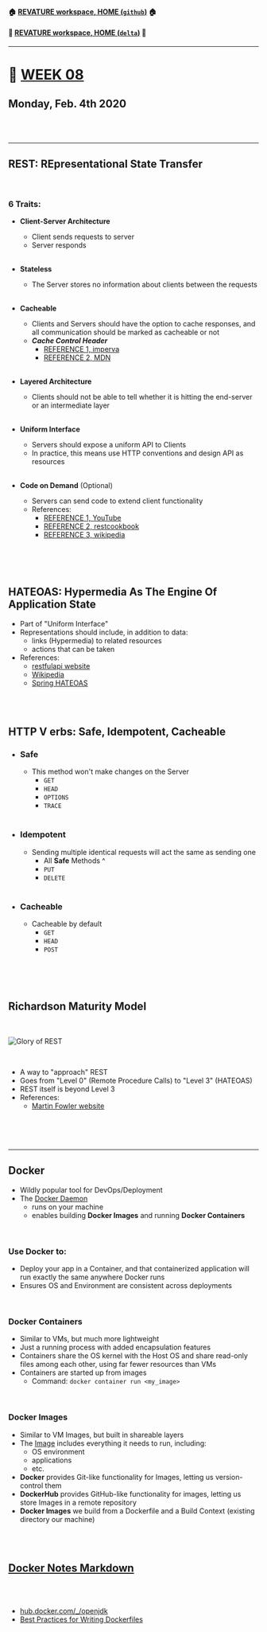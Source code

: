#### :house: [REVATURE workspace, HOME (`github`)](https://github.com/joedonline/REVATURE__workspace)  :house:
#### :house_with_garden: [REVATURE workspace, HOME (`delta`)](https://github.com/deltachannel/REVATURE__workspace) :house_with_garden:
---
# :calendar: [WEEK 08](https://github.com/joedonline/REVATURE__workspace/tree/master/WEEK__08)
## Monday, Feb. 4th 2020

<br><br>

---
## REST: REpresentational State Transfer

<br>

### 6 Traits:
- **Client-Server Architecture**
  * Client sends requests to server
  * Server responds
    <br><br>

- **Stateless**
  * The Server stores no information about clients between the requests
    <br><br>

- **Cacheable**
  * Clients and Servers should have the option to cache responses, and all communication should be marked as cacheable or not
  * ***Cache Control Header***
    - [REFERENCE 1, imperva](https://www.imperva.com/learn/performance/cache-control/)
    - [REFERENCE 2, MDN](https://developer.mozilla.org/en-US/docs/Web/HTTP/Headers/Cache-Control)
    <br><br>

- **Layered Architecture**
  * Clients should not be able to tell whether it is hitting the end-server or an intermediate layer
    <br><br>

- **Uniform Interface**
  * Servers should expose a uniform API to Clients
  * In practice, this means use HTTP conventions and design API as resources
    <br><br>

- **Code on Demand** (Optional)
  * Servers can send code to extend client functionality
  * References:
    - [REFERENCE 1, YouTube](https://www.youtube.com/watch?v=0CKRkvFN7jg)
    - [REFERENCE 2, restcookbook](http://restcookbook.com/Basics/codeondemand/)
    - [REFERENCE 3, wikipedia](https://en.wikipedia.org/wiki/Code_on_demand)

<br><br><br>

## HATEOAS: Hypermedia As The Engine Of Application State
- Part of "Uniform Interface"
- Representations should include, in addition to data: 
  * links (Hypermedia) to related resources
  * actions that can be taken
- References:
  * [restfulapi website](https://restfulapi.net/hateoas/)
  * [Wikipedia](https://en.wikipedia.org/wiki/HATEOAS)
  * [Spring HATEOAS](https://spring.io/projects/spring-hateoas)

<br><br>

## HTTP V erbs: Safe, Idempotent, Cacheable
- ### Safe
  * This method won't make changes on the Server
    - `GET`
    - `HEAD`
    - `OPTIONS`
    - `TRACE`
      <br><br>

- ### Idempotent
  * Sending multiple identical requests will act the same as sending one
    - All **Safe** Methods ^
    - `PUT`
    - `DELETE`
      <br><br>

- ### Cacheable
  * Cacheable by default
    - `GET`
    - `HEAD`
    - `POST`

<br><br><br>

## Richardson Maturity Model
  <br>

  ![Glory of REST](https://martinfowler.com/articles/images/richardsonMaturityModel/overview.png)

  <br>

- A way to "approach" REST
- Goes from "Level 0" (Remote Procedure Calls) to "Level 3" (HATEOAS)
- REST itself is beyond Level 3
- References:
  * [Martin Fowler website](https://martinfowler.com/articles/richardsonMaturityModel.html)

<br><br><br>

---
## Docker
- Wildly popular tool for DevOps/Deployment
- The <u>Docker Daemon</u>
  * runs on your machine
  * enables building **Docker Images** and running **Docker Containers**

<br>

### Use Docker to:
- Deploy your app in a Container, and that containerized application will run exactly the same anywhere Docker runs
- Ensures OS and Environment are consistent across deployments

<br>

### Docker Containers
- Similar to VMs, but much more lightweight
- Just a running process with added encapsulation features
- Containers share the OS kernel with the Host OS and share read-only files among each other, using far fewer resources than VMs
- Containers are started up from images
  * Command: `docker container run <my_image>`

<br>

### Docker Images
- Similar to VM Images, but built in shareable layers
- The <u>Image</u> includes everything it needs to run, including:
  * OS environment
  * applications
  * etc.
- **Docker** provides Git-like functionality for Images, letting us version-control them
- **DockerHub** provides GitHub-like functionality for images, letting us store Images in a remote repository
- **Docker Images** we build from a Dockerfile and a Build Context (existing directory our machine)

<br><br>

## [Docker Notes Markdown](https://github.com/joedonline/REVATURE__workspace/tree/master/WEEK__08)

<br><br>

- [hub.docker.com/_/openjdk](https://hub.docker.com/_/openjdk)
- [Best Practices for Writing Dockerfiles](https://docs.docker.com/develop/develop-images/dockerfile_best-practices/)
